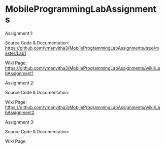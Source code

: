 # MobileProgrammingLabAssignments

Assignment 1:

Source Code & Documentation: https://github.com/vmanvitha3/MobileProgrammingLabAssignments/tree/master/Lab1

Wiki Page: https://github.com/vmanvitha3/MobileProgrammingLabAssignments/wiki/LabAssignment1


Assignment 2:

Source Code & Documentation: 

Wiki Page: https://github.com/vmanvitha3/MobileProgrammingLabAssignments/wiki/LabAssignment2


Assignment 3:

Source Code & Documentation: 

Wiki Page: 
